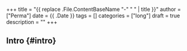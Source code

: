 +++
title = "{{ replace .File.ContentBaseName "-" " " | title }}"
author = ["Perma"]
date = {{ .Date }} 
tags = []
categories = ["long"]
draft = true
description = ""
+++

## Intro {#intro}

